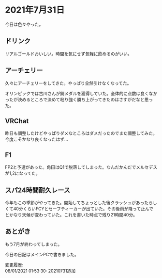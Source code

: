 # 2021年7月31日

今日は色々やった。

## ドリンク

リアルゴールドおいしい。時間を気にせず気軽に飲めるのがいい。

## アーチェリー

久々にアーチェリーをしてきた。やっぱり全然引けなくなってた。

オリンピックでは古川さんが銅メダルを獲得していた。全体的に点数は良くなかったが決めるところで決めて粘り強く勝ち上がってきたのはさすがだなと思った。

## VRChat

昨日も調整したけどやっぱりダメなところはダメだったのでまた調整してみた。今度こそかなり良くなったはず…

## F1

FP2と予選があった。角田はQ1で脱落してしまった。なんだかんだでメルセデスが1,2になってた。

## スパ24時間耐久レース

今年もこの季節がやってきた。開始してちょっとした後クラッシュがあったらしくて40分くらいFCYとセーフティーカーが出ていた。その後雨が降って止んでとかなり天候が変わっていた。これを書いた時点で残り21時間40分。

## あとがき

もう7月が終わってしまった。

今日の日記はメインPCで書きました。

変更履歴:  
08/01/2021 01:53:30: 20210731追加  

